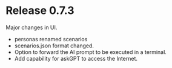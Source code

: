 
# Release 0.7.3
Major changes in UI.
* personas renamed scenarios
* scenarios.json format changed.
* Option to forward the AI prompt to be executed in a terminal.
* Add capability for askGPT to access the Internet. 